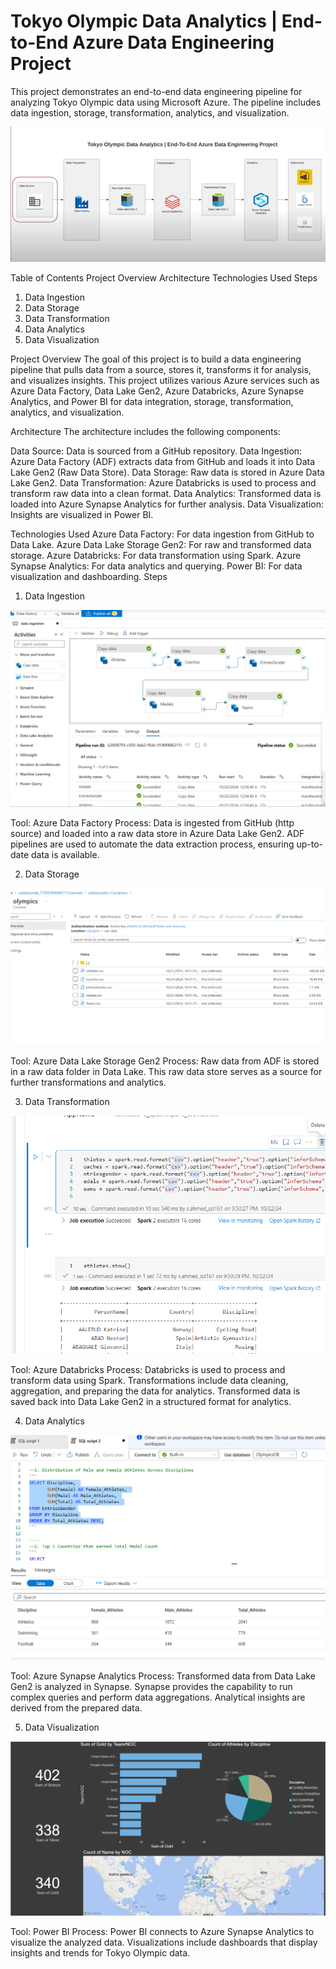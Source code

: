 # Tokyo Olympic Data Analytics | End-to-End Azure Data Engineering Project

This project demonstrates an end-to-end data engineering pipeline for analyzing Tokyo Olympic data using Microsoft Azure. The pipeline includes data ingestion, storage, transformation, analytics, and visualization.

![Alt Text](images/deproject.png)

Table of Contents
Project Overview
Architecture
Technologies Used
Steps
1. Data Ingestion
2. Data Storage
3. Data Transformation
4. Data Analytics
5. Data Visualization


Project Overview
The goal of this project is to build a data engineering pipeline that pulls data from a source, stores it, transforms it for analysis, and visualizes insights. This project utilizes various Azure services such as Azure Data Factory, Data Lake Gen2, Azure Databricks, Azure Synapse Analytics, and Power BI for data integration, storage, transformation, analytics, and visualization.

Architecture
The architecture includes the following components:

Data Source: Data is sourced from a GitHub repository.
Data Ingestion: Azure Data Factory (ADF) extracts data from GitHub and loads it into Data Lake Gen2 (Raw Data Store).
Data Storage: Raw data is stored in Azure Data Lake Gen2.
Data Transformation: Azure Databricks is used to process and transform raw data into a clean format.
Data Analytics: Transformed data is loaded into Azure Synapse Analytics for further analysis.
Data Visualization: Insights are visualized in Power BI.

Technologies Used
Azure Data Factory: For data ingestion from GitHub to Data Lake.
Azure Data Lake Storage Gen2: For raw and transformed data storage.
Azure Databricks: For data transformation using Spark.
Azure Synapse Analytics: For data analytics and querying.
Power BI: For data visualization and dashboarding.
Steps

1. Data Ingestion

![Alt Text](images/3ingestion.png)

Tool: Azure Data Factory
Process:
Data is ingested from GitHub (http source) and loaded into a raw data store in Azure Data Lake Gen2.
ADF pipelines are used to automate the data extraction process, ensuring up-to-date data is available.

2. Data Storage

![Alt Text](images/4datalakeraw.png)

Tool: Azure Data Lake Storage Gen2
Process:
Raw data from ADF is stored in a raw data folder in Data Lake.
This raw data store serves as a source for further transformations and analytics.

3. Data Transformation

![Alt Text](images/5datatransformation.png)

Tool: Azure Databricks
Process:
Databricks is used to process and transform data using Spark.
Transformations include data cleaning, aggregation, and preparing the data for analytics.
Transformed data is saved back into Data Lake Gen2 in a structured format for analytics.

4. Data Analytics

![Alt Text](images/analytics.png)

Tool: Azure Synapse Analytics
Process:
Transformed data from Data Lake Gen2 is analyzed in Synapse.
Synapse provides the capability to run complex queries and perform data aggregations.
Analytical insights are derived from the prepared data.

5. Data Visualization

![Alt Text](images/8powerbi.png)

Tool: Power BI
Process:
Power BI connects to Azure Synapse Analytics to visualize the analyzed data.
Visualizations include dashboards that display insights and trends for Tokyo Olympic data.